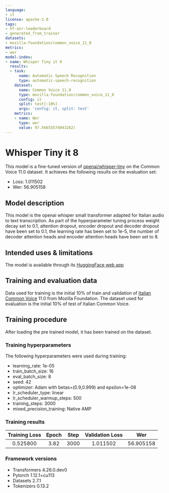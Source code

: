 ```yaml
---
language:
- it
license: apache-2.0
tags:
- hf-asr-leaderboard
- generated_from_trainer
datasets:
- mozilla-foundation/common_voice_11_0
metrics:
- wer
model-index:
- name: Whisper Tiny it 8
  results:
  - task:
      name: Automatic Speech Recognition
      type: automatic-speech-recognition
    dataset:
      name: Common Voice 11.0
      type: mozilla-foundation/common_voice_11_0
      config: it
      split: test[:10%]
      args: 'config: it, split: test'
    metrics:
    - name: Wer
      type: wer
      value: 97.56655574043262)
---
```

# Whisper Tiny it 8
This model is a fine-tuned version of [openai/whisper-tiny](https://huggingface.co/openai/whisper-tiny) on the Common Voice 11.0 dataset.
It achieves the following results on the evaluation set:
- Loss: 1.011502		
- Wer: 56.905158

## Model description

This model is the openai whisper small transformer adapted for Italian audio to text transcription. 
As part of the hyperparameter tuning process weight decay set to 0.1, attention dropout, encoder dropout and decoder dropout have been set to 0.1,
the learning rate has been set to 1e-5, the number of decoder attention heads and encoder attention heads have been set to 8.

## Intended uses & limitations

The model is available through its [HuggingFace web app](https://huggingface.co/spaces/GIanlucaRub/whisper-it)

## Training and evaluation data

Data used for training is the initial 10% of train and validation of [Italian Common Voice](https://huggingface.co/datasets/mozilla-foundation/common_voice_11_0/viewer/it/train) 11.0 from Mozilla Foundation.
The dataset used for evaluation is the initial 10% of test of Italian Common Voice.


## Training procedure

After loading the pre trained model, it has been trained on the dataset.

### Training hyperparameters

The following hyperparameters were used during training:
- learning_rate: 1e-05
- train_batch_size: 16
- eval_batch_size: 8
- seed: 42
- optimizer: Adam with betas=(0.9,0.999) and epsilon=1e-08
- lr_scheduler_type: linear
- lr_scheduler_warmup_steps: 500
- training_steps: 3000
- mixed_precision_training: Native AMP
### Training results
| Training Loss | Epoch | Step | Validation Loss | Wer     |
|:-------------:|:-----:|:----:|:---------------:|:-------:|
| 0.525800      | 3.82  | 3000 | 1.011502        |56.905158|
### Framework versions
- Transformers 4.26.0.dev0
- Pytorch 1.12.1+cu113
- Datasets 2.7.1
- Tokenizers 0.13.2